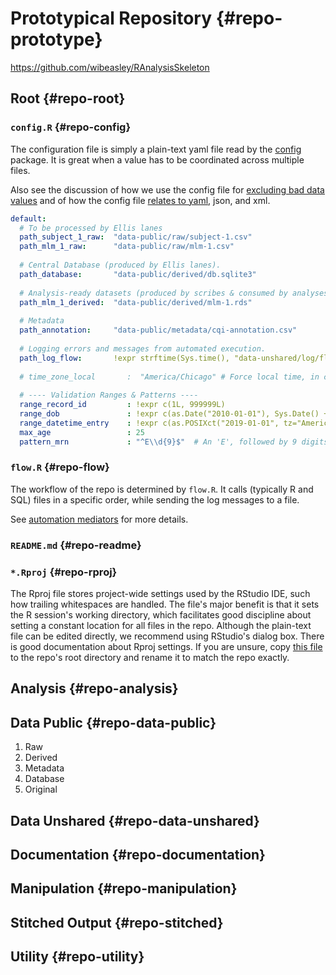 Prototypical Repository {#repo-prototype}
====================================

https://github.com/wibeasley/RAnalysisSkeleton

Root {#repo-root}
------------------------------------

### `config.R` {#repo-config}
  
The configuration file is simply a plain-text yaml file read by the [config](https://CRAN.R-project.org/package=config) package.  It is great when a value has to be coordinated across multiple files.

Also see the discussion of how we use the config file for [excluding bad data values](https://ouhscbbmc.github.io/data-science-practices-1/coding.html#excluding-bad-cases) and of how the config file [relates to yaml](#data-containers-yaml), json, and xml.

```yaml
default:
  # To be processed by Ellis lanes
  path_subject_1_raw:  "data-public/raw/subject-1.csv"
  path_mlm_1_raw:      "data-public/raw/mlm-1.csv"
  
  # Central Database (produced by Ellis lanes).
  path_database:       "data-public/derived/db.sqlite3"
  
  # Analysis-ready datasets (produced by scribes & consumed by analyses).
  path_mlm_1_derived:  "data-public/derived/mlm-1.rds"
  
  # Metadata
  path_annotation:     "data-public/metadata/cqi-annotation.csv"
  
  # Logging errors and messages from automated execution.
  path_log_flow:       !expr strftime(Sys.time(), "data-unshared/log/flow-%Y-%m-%d--%H-%M-%S.log")
  
  # time_zone_local       :  "America/Chicago" # Force local time, in case remotely run.
  
  # ---- Validation Ranges & Patterns ----
  range_record_id         : !expr c(1L, 999999L)
  range_dob               : !expr c(as.Date("2010-01-01"), Sys.Date() + lubridate::days(1))
  range_datetime_entry    : !expr c(as.POSIXct("2019-01-01", tz="America/Chicago"), Sys.time())
  max_age                 : 25
  pattern_mrn             : "^E\\d{9}$"  # An 'E', followed by 9 digits.
```
    
### `flow.R` {#repo-flow}

The workflow of the repo is determined by `flow.R`.  It calls (typically R and SQL) files in a specific order, while sending the log messages to a file.

See [automation mediators](#automation-flow) for more details.

### `README.md` {#repo-readme}

### `*.Rproj` {#repo-rproj}

The Rproj file stores project-wide settings used by the RStudio IDE, such how trailing whitespaces are handled.  The file's major benefit is that it sets the R session's working directory, which facilitates good discipline about setting a constant location for all files in the repo.  Although the plain-text file can be edited directly, we recommend using RStudio's dialog box.  There is good documentation about Rproj settings.  If you are unsure, copy [this file]() to the repo's root directory and rename it to match the repo exactly.

Analysis {#repo-analysis}
------------------------------------

Data Public {#repo-data-public}
------------------------------------


1. Raw
1. Derived
1. Metadata
1. Database
1. Original


Data Unshared {#repo-data-unshared}
------------------------------------

Documentation {#repo-documentation}
------------------------------------

Manipulation {#repo-manipulation}
------------------------------------

Stitched Output {#repo-stitched}
------------------------------------

Utility {#repo-utility}
------------------------------------
